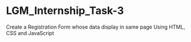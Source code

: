 # LGM_Internship_Task-3
Create a Registration Form whose data display in same page Using HTML, CSS and JavaScript

